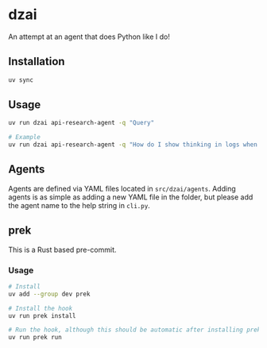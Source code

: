 # dzai

An attempt at an agent that does Python like I do!

## Installation

```bash
uv sync
```

## Usage

```bash
uv run dzai api-research-agent -q "Query"

# Example
uv run dzai api-research-agent -q "How do I show thinking in logs when using pydantic AI - https://github.com/pydantic/pydantic-ai"
```

## Agents

Agents are defined via YAML files located in `src/dzai/agents`.
Adding agents is as simple as adding a new YAML file in the folder, but please add the agent name to the help string in `cli.py`.

## prek

This is a Rust based pre-commit.

### Usage

```bash
# Install
uv add --group dev prek

# Install the hook
uv run prek install

# Run the hook, although this should be automatic after installing prek
uv run prek run
```

